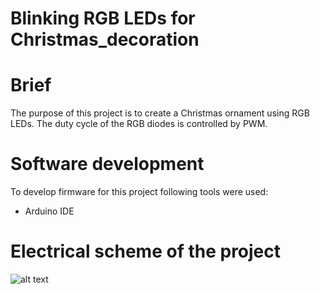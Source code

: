 # Blinking RGB LEDs for Christmas_decoration

# Brief
The purpose of this project is to create a Christmas ornament using RGB LEDs.
The duty cycle of the RGB diodes is controlled by PWM.


# Software development
To develop firmware for this project following tools were used:

- Arduino IDE

# Electrical scheme of the project
![alt text](https://github.com/Siamian/Arduino-projects/blob/5a9fb5fd7f55211b7f4689031141134b7da63fde/Blinking_RGB_LEDs_for_Christmas_decoration/Electrical%20scheme%20of%20the%20project.jpg "Logo Title Text 1")
